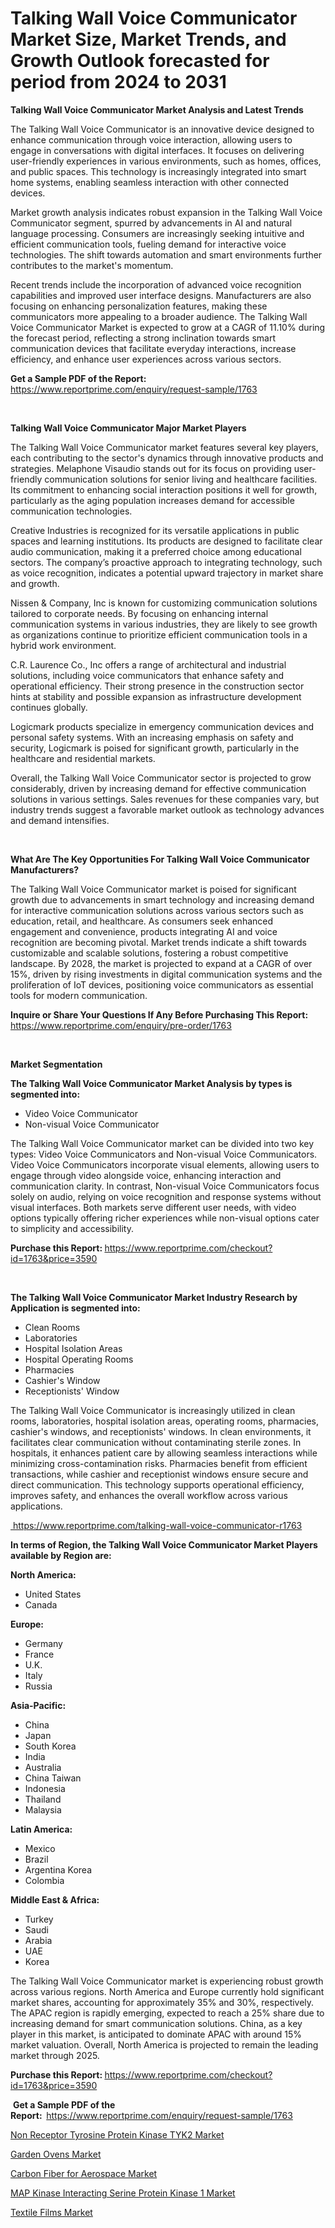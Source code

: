 <p><h1>Talking Wall Voice Communicator Market Size, Market Trends, and Growth Outlook forecasted for period from 2024 to 2031</h1></p><p><strong>Talking Wall Voice Communicator Market Analysis and Latest Trends</strong></p>
<p><p>The Talking Wall Voice Communicator is an innovative device designed to enhance communication through voice interaction, allowing users to engage in conversations with digital interfaces. It focuses on delivering user-friendly experiences in various environments, such as homes, offices, and public spaces. This technology is increasingly integrated into smart home systems, enabling seamless interaction with other connected devices.</p><p>Market growth analysis indicates robust expansion in the Talking Wall Voice Communicator segment, spurred by advancements in AI and natural language processing. Consumers are increasingly seeking intuitive and efficient communication tools, fueling demand for interactive voice technologies. The shift towards automation and smart environments further contributes to the market's momentum.</p><p>Recent trends include the incorporation of advanced voice recognition capabilities and improved user interface designs. Manufacturers are also focusing on enhancing personalization features, making these communicators more appealing to a broader audience. The Talking Wall Voice Communicator Market is expected to grow at a CAGR of 11.10% during the forecast period, reflecting a strong inclination towards smart communication devices that facilitate everyday interactions, increase efficiency, and enhance user experiences across various sectors.</p></p>
<p><strong>Get a Sample PDF of the Report:&nbsp;</strong> <a href="https://www.reportprime.com/enquiry/request-sample/1763">https://www.reportprime.com/enquiry/request-sample/1763</a></p>
<p>&nbsp;</p>
<p><strong>Talking Wall Voice Communicator Major Market Players</strong></p>
<p><p>The Talking Wall Voice Communicator market features several key players, each contributing to the sector's dynamics through innovative products and strategies. Melaphone Visaudio stands out for its focus on providing user-friendly communication solutions for senior living and healthcare facilities. Its commitment to enhancing social interaction positions it well for growth, particularly as the aging population increases demand for accessible communication technologies.</p><p>Creative Industries is recognized for its versatile applications in public spaces and learning institutions. Its products are designed to facilitate clear audio communication, making it a preferred choice among educational sectors. The company’s proactive approach to integrating technology, such as voice recognition, indicates a potential upward trajectory in market share and growth.</p><p>Nissen & Company, Inc is known for customizing communication solutions tailored to corporate needs. By focusing on enhancing internal communication systems in various industries, they are likely to see growth as organizations continue to prioritize efficient communication tools in a hybrid work environment.</p><p>C.R. Laurence Co., Inc offers a range of architectural and industrial solutions, including voice communicators that enhance safety and operational efficiency. Their strong presence in the construction sector hints at stability and possible expansion as infrastructure development continues globally.</p><p>Logicmark products specialize in emergency communication devices and personal safety systems. With an increasing emphasis on safety and security, Logicmark is poised for significant growth, particularly in the healthcare and residential markets.</p><p>Overall, the Talking Wall Voice Communicator sector is projected to grow considerably, driven by increasing demand for effective communication solutions in various settings. Sales revenues for these companies vary, but industry trends suggest a favorable market outlook as technology advances and demand intensifies.</p></p>
<p>&nbsp;</p>
<p><strong>What Are The Key Opportunities For Talking Wall Voice Communicator Manufacturers?</strong></p>
<p><p>The Talking Wall Voice Communicator market is poised for significant growth due to advancements in smart technology and increasing demand for interactive communication solutions across various sectors such as education, retail, and healthcare. As consumers seek enhanced engagement and convenience, products integrating AI and voice recognition are becoming pivotal. Market trends indicate a shift towards customizable and scalable solutions, fostering a robust competitive landscape. By 2028, the market is projected to expand at a CAGR of over 15%, driven by rising investments in digital communication systems and the proliferation of IoT devices, positioning voice communicators as essential tools for modern communication.</p></p>
<p><strong>Inquire or Share Your Questions If Any Before Purchasing This Report:</strong> <a href="https://www.reportprime.com/enquiry/pre-order/1763">https://www.reportprime.com/enquiry/pre-order/1763</a></p>
<p>&nbsp;</p>
<p><strong>Market Segmentation</strong></p>
<p><strong>The Talking Wall Voice Communicator Market Analysis by types is segmented into:</strong></p>
<p><ul><li>Video Voice Communicator</li><li>Non-visual Voice Communicator</li></ul></p>
<p><p>The Talking Wall Voice Communicator market can be divided into two key types: Video Voice Communicators and Non-visual Voice Communicators. Video Voice Communicators incorporate visual elements, allowing users to engage through video alongside voice, enhancing interaction and communication clarity. In contrast, Non-visual Voice Communicators focus solely on audio, relying on voice recognition and response systems without visual interfaces. Both markets serve different user needs, with video options typically offering richer experiences while non-visual options cater to simplicity and accessibility.</p></p>
<p><strong>Purchase this Report:&nbsp;</strong><a href="https://www.reportprime.com/checkout?id=1763&price=3590">https://www.reportprime.com/checkout?id=1763&price=3590</a></p>
<p>&nbsp;</p>
<p><strong>The Talking Wall Voice Communicator Market Industry Research by Application is segmented into:</strong></p>
<p><ul><li>Clean Rooms</li><li>Laboratories</li><li>Hospital Isolation Areas</li><li>Hospital Operating Rooms</li><li>Pharmacies</li><li>Cashier's Window</li><li>Receptionists' Window</li></ul></p>
<p><p>The Talking Wall Voice Communicator is increasingly utilized in clean rooms, laboratories, hospital isolation areas, operating rooms, pharmacies, cashier's windows, and receptionists' windows. In clean environments, it facilitates clear communication without contaminating sterile zones. In hospitals, it enhances patient care by allowing seamless interactions while minimizing cross-contamination risks. Pharmacies benefit from efficient transactions, while cashier and receptionist windows ensure secure and direct communication. This technology supports operational efficiency, improves safety, and enhances the overall workflow across various applications.</p></p>
<p><a href="https://www.reportprime.com/talking-wall-voice-communicator-r1763">&nbsp;https://www.reportprime.com/talking-wall-voice-communicator-r1763</a></p>
<p><strong>In terms of Region, the Talking Wall Voice Communicator Market Players available by Region are:</strong></p>
<p>
    <p> <strong> North America: </strong>
        <ul>
            <li>United States</li>
            <li>Canada</li>
        </ul>
        </p> 
    <p> <strong> Europe: </strong>
        <ul>
            <li>Germany</li>
            <li>France</li>
            <li>U.K.</li>
            <li>Italy</li>
            <li>Russia</li>
        </ul>
        </p> 
    <p> <strong> Asia-Pacific: </strong>
        <ul>
            <li>China</li>
            <li>Japan</li>
            <li>South Korea</li>
            <li>India</li>
            <li>Australia</li>
            <li>China Taiwan</li>
            <li>Indonesia</li>
            <li>Thailand</li>
            <li>Malaysia</li>
        </ul>
        </p> 
    <p> <strong> Latin America: </strong>
        <ul>
            <li>Mexico</li>
            <li>Brazil</li>
            <li>Argentina Korea</li>
            <li>Colombia</li>
        </ul>
        </p> 
    <p> <strong> Middle East & Africa: </strong>
        <ul>
            <li>Turkey</li>
            <li>Saudi</li>
            <li>Arabia</li>
            <li>UAE</li>
            <li>Korea</li>
        </ul>
    </p>
    </p>
<p><p>The Talking Wall Voice Communicator market is experiencing robust growth across various regions. North America and Europe currently hold significant market shares, accounting for approximately 35% and 30%, respectively. The APAC region is rapidly emerging, expected to reach a 25% share due to increasing demand for smart communication solutions. China, as a key player in this market, is anticipated to dominate APAC with around 15% market valuation. Overall, North America is projected to remain the leading market through 2025.</p></p>
<p><strong>Purchase this Report: </strong><a href="https://www.reportprime.com/checkout?id=1763&price=3590">https://www.reportprime.com/checkout?id=1763&price=3590</a></p>
<p>&nbsp;<strong>Get a Sample PDF of the Report:&nbsp;&nbsp;</strong><a href="https://www.reportprime.com/enquiry/request-sample/1763">https://www.reportprime.com/enquiry/request-sample/1763</a></p>
<p><strong></strong></p>
<p><p><a href="https://issuu.com/reportprime-2/docs/non-receptor-tyrosine-protein-kinas_eb5273deaf1dfc">Non Receptor Tyrosine Protein Kinase TYK2 Market</a></p><p><a href="https://github.com/globismark/Market-Research-Report-List-5/blob/main/garden-ovens-market.md">Garden Ovens Market</a></p><p><a href="https://medium.com/@jayrussel94/global-carbon-fiber-for-aerospace-market-opportunities-and-market-challenges-2024-2031-00ccce0ee4d4">Carbon Fiber for Aerospace Market</a></p><p><a href="https://issuu.com/reportprime-2/docs/map-kinase-interacting-serine-prote_49c1c65a3fd7d1">MAP Kinase Interacting Serine Protein Kinase 1 Market</a></p><p><a href="https://www.linkedin.com/pulse/mapping-textile-films-market-trends-challenges-breakthroughs-x8zec?trackingId=vOGLK54%2BTu66nprvAy3ZvA%3D%3D">Textile Films Market</a></p></p>